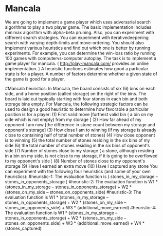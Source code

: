 # Mancala

We are going to implement a game player which uses adversarial search algorithms to play a two player game.
The basic implementation includes minimax algorithm with alpha-beta pruning. Also, you can experiment with 
different search strategies. You can experiment with iterativedeepening search with varying depth-limits and
move-ordering. You should also implement various heuristics and find out which one is better by running experiments.
For example, you can determine the win-loss ratio by running 100 games with computervs-computer autoplay.
The task is to implement a game player for mancala. 
( http://play-mancala.com/ provides an online implementation. )
A heuristic functions estimates how good a particular state is for a player. A number of factors determine whether 
a given state of the game is good for a player.  

#Mancala heuristics:
In Mancala, the board consists of six (6) bins on each side, and a home position (called storage) on the right of the bins. 
The board is laid out typically starting with four stones in each bin and both storage bins empty.
For Mancala, the following strategic factors  can be used to design a good heuristic to determine how favorable a
particular position is for a player:
(1)  First valid move [furthest valid bin ( a bin on my side which is not empty) from my storage ] (2) How far ahead of my 
opponent I am now [the difference in stone count between my storage and opponent's storage]
(3)	How close I am to winning (If my storage is already close to containing half of total number of stones)
(4)	How close opponent is to winning 
(5)	the total number of stones residing in the six bins of my side
(6)	the total number of stones residing in the six bins of opponent's side
(7)	Number of stones close to my storage ( a stone, although residing in a bin on my side, is not close to my storage,
if it is going to be overflowed to my opponent's side )
(8)	Number of stones close to  my opponent's storage
(9)	Have I earned an extra move
(10)	Have I captured any stone
You can experiment with the following four heuristics (and some of your own heuristics):
#heuristic-1: The evaluation function is
( stones_in_my_storage – stones_in_opponents_storage )
#heuristic-2: The evaluation function is
W1 * (stones_in_my_storage – stones_in_opponents_storage) + W2 * (stones_on_my_side – stones_on_opponents_side)
#heuristic-3: The evaluation function is
W1 * (stones_in_my_storage – stones_in_opponents_storage) + W2 * (stones_on_my_side – stones_on_opponents_side) + W3 * (additional_move_earned)
#heuristic-4: The evaluation function is
W1 * (stones_in_my_storage – stones_in_opponents_storage) + W2 * (stones_on_my_side – stones_on_opponents_side)  + W3 * (additional_move_earned) + W4 * (stones_captured)
